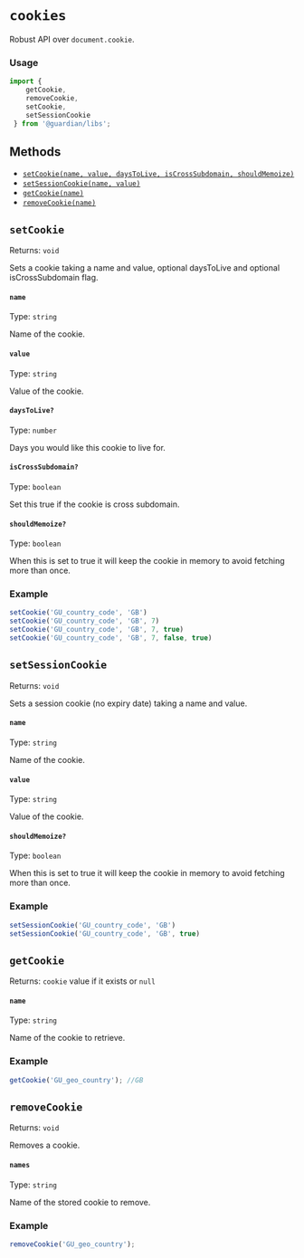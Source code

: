 # `cookies`

Robust API over `document.cookie`.

### Usage

```js
import {
    getCookie,
    removeCookie,
    setCookie,
    setSessionCookie
 } from '@guardian/libs';
```

## Methods

-   [`setCookie(name, value, daysToLive, isCrossSubdomain, shouldMemoize)`](#setCookie)
-   [`setSessionCookie(name, value)`](#setSessionCookie)
-   [`getCookie(name)`](#getCookie)
-   [`removeCookie(name)`](#removeCookie)

## `setCookie`

Returns: `void`

Sets a cookie taking a name and value, optional daysToLive and optional isCrossSubdomain flag.

#### `name`

Type: `string`

Name of the cookie.

#### `value`

Type: `string`<br>

Value of the cookie.

#### `daysToLive?`

Type: `number`

Days you would like this cookie to live for.

#### `isCrossSubdomain?`

Type: `boolean`<br>

Set this true if the cookie is cross subdomain.

#### `shouldMemoize?`

Type: `boolean`<br>

When this is set to true it will keep the cookie in memory to avoid fetching more than once.

### Example

```js
setCookie('GU_country_code', 'GB')
setCookie('GU_country_code', 'GB', 7)
setCookie('GU_country_code', 'GB', 7, true)
setCookie('GU_country_code', 'GB', 7, false, true)
```

## `setSessionCookie`

Returns: `void`

Sets a session cookie (no expiry date) taking a name and value.

#### `name`

Type: `string`

Name of the cookie.

#### `value`

Type: `string`<br>

Value of the cookie.

#### `shouldMemoize?`

Type: `boolean`<br>

When this is set to true it will keep the cookie in memory to avoid fetching more than once.

### Example

```js
setSessionCookie('GU_country_code', 'GB')
setSessionCookie('GU_country_code', 'GB', true)
```

## `getCookie`

Returns: `cookie` value if it exists or `null`

#### `name`

Type: `string`

Name of the cookie to retrieve.


### Example

```js
getCookie('GU_geo_country'); //GB
```

## `removeCookie`

Returns: `void`

Removes a cookie.

#### `names`

Type: `string`

Name of the stored cookie to remove.

### Example

```js
removeCookie('GU_geo_country');
```
